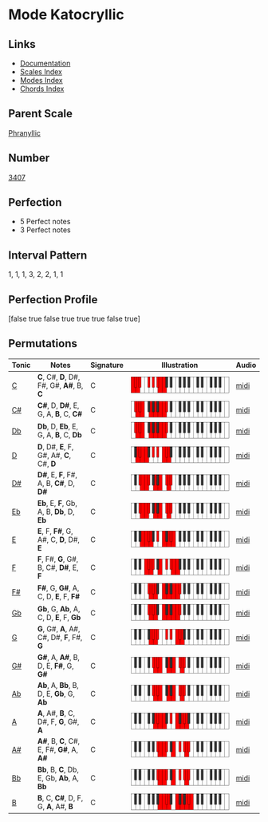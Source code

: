 # Mode Katocryllic

## Links

- [Documentation](index.md)
- [Scales Index](Scales.md)
- [Modes Index](Modes.md)
- [Chords Index](Chords.md)

## Parent Scale

[Phranyllic](ScalePhranyllic.md)

## Number

[3407](https://ianring.com/musictheory/scales/3407)

## Perfection

- 5 Perfect notes
- 3 Perfect notes

## Interval Pattern

1, 1, 1, 3, 2, 2, 1, 1

## Perfection Profile

[false true false true true true false true]

## Permutations

| Tonic | Notes | Signature | Illustration | Audio |
|-------|-------|-----------|--------------|-------|
| [C](ModeCNaturalKatocryllic.md) | **C**, C#, **D**, D#, F#, G#, **A#**, B, **C** | C | ![CNaturalKatocryllic](ModeCNaturalKatocryllic.png) | [midi](https://github.com/edipermadi/music/blob/main/docs/ModeCNaturalKatocryllic.mid?raw=true) |
| [C#](ModeCSharpKatocryllic.md) | **C#**, D, **D#**, E, G, A, **B**, C, **C#** | C | ![CSharpKatocryllic](ModeCSharpKatocryllic.png) | [midi](https://github.com/edipermadi/music/blob/main/docs/ModeCSharpKatocryllic.mid?raw=true) |
| [Db](ModeDFlatKatocryllic.md) | **Db**, D, **Eb**, E, G, A, **B**, C, **Db** | C | ![DFlatKatocryllic](ModeDFlatKatocryllic.png) | [midi](https://github.com/edipermadi/music/blob/main/docs/ModeDFlatKatocryllic.mid?raw=true) |
| [D](ModeDNaturalKatocryllic.md) | **D**, D#, **E**, F, G#, A#, **C**, C#, **D** | C | ![DNaturalKatocryllic](ModeDNaturalKatocryllic.png) | [midi](https://github.com/edipermadi/music/blob/main/docs/ModeDNaturalKatocryllic.mid?raw=true) |
| [D#](ModeDSharpKatocryllic.md) | **D#**, E, **F**, F#, A, B, **C#**, D, **D#** | C | ![DSharpKatocryllic](ModeDSharpKatocryllic.png) | [midi](https://github.com/edipermadi/music/blob/main/docs/ModeDSharpKatocryllic.mid?raw=true) |
| [Eb](ModeEFlatKatocryllic.md) | **Eb**, E, **F**, Gb, A, B, **Db**, D, **Eb** | C | ![EFlatKatocryllic](ModeEFlatKatocryllic.png) | [midi](https://github.com/edipermadi/music/blob/main/docs/ModeEFlatKatocryllic.mid?raw=true) |
| [E](ModeENaturalKatocryllic.md) | **E**, F, **F#**, G, A#, C, **D**, D#, **E** | C | ![ENaturalKatocryllic](ModeENaturalKatocryllic.png) | [midi](https://github.com/edipermadi/music/blob/main/docs/ModeENaturalKatocryllic.mid?raw=true) |
| [F](ModeFNaturalKatocryllic.md) | **F**, F#, **G**, G#, B, C#, **D#**, E, **F** | C | ![FNaturalKatocryllic](ModeFNaturalKatocryllic.png) | [midi](https://github.com/edipermadi/music/blob/main/docs/ModeFNaturalKatocryllic.mid?raw=true) |
| [F#](ModeFSharpKatocryllic.md) | **F#**, G, **G#**, A, C, D, **E**, F, **F#** | C | ![FSharpKatocryllic](ModeFSharpKatocryllic.png) | [midi](https://github.com/edipermadi/music/blob/main/docs/ModeFSharpKatocryllic.mid?raw=true) |
| [Gb](ModeGFlatKatocryllic.md) | **Gb**, G, **Ab**, A, C, D, **E**, F, **Gb** | C | ![GFlatKatocryllic](ModeGFlatKatocryllic.png) | [midi](https://github.com/edipermadi/music/blob/main/docs/ModeGFlatKatocryllic.mid?raw=true) |
| [G](ModeGNaturalKatocryllic.md) | **G**, G#, **A**, A#, C#, D#, **F**, F#, **G** | C | ![GNaturalKatocryllic](ModeGNaturalKatocryllic.png) | [midi](https://github.com/edipermadi/music/blob/main/docs/ModeGNaturalKatocryllic.mid?raw=true) |
| [G#](ModeGSharpKatocryllic.md) | **G#**, A, **A#**, B, D, E, **F#**, G, **G#** | C | ![GSharpKatocryllic](ModeGSharpKatocryllic.png) | [midi](https://github.com/edipermadi/music/blob/main/docs/ModeGSharpKatocryllic.mid?raw=true) |
| [Ab](ModeAFlatKatocryllic.md) | **Ab**, A, **Bb**, B, D, E, **Gb**, G, **Ab** | C | ![AFlatKatocryllic](ModeAFlatKatocryllic.png) | [midi](https://github.com/edipermadi/music/blob/main/docs/ModeAFlatKatocryllic.mid?raw=true) |
| [A](ModeANaturalKatocryllic.md) | **A**, A#, **B**, C, D#, F, **G**, G#, **A** | C | ![ANaturalKatocryllic](ModeANaturalKatocryllic.png) | [midi](https://github.com/edipermadi/music/blob/main/docs/ModeANaturalKatocryllic.mid?raw=true) |
| [A#](ModeASharpKatocryllic.md) | **A#**, B, **C**, C#, E, F#, **G#**, A, **A#** | C | ![ASharpKatocryllic](ModeASharpKatocryllic.png) | [midi](https://github.com/edipermadi/music/blob/main/docs/ModeASharpKatocryllic.mid?raw=true) |
| [Bb](ModeBFlatKatocryllic.md) | **Bb**, B, **C**, Db, E, Gb, **Ab**, A, **Bb** | C | ![BFlatKatocryllic](ModeBFlatKatocryllic.png) | [midi](https://github.com/edipermadi/music/blob/main/docs/ModeBFlatKatocryllic.mid?raw=true) |
| [B](ModeBNaturalKatocryllic.md) | **B**, C, **C#**, D, F, G, **A**, A#, **B** | C | ![BNaturalKatocryllic](ModeBNaturalKatocryllic.png) | [midi](https://github.com/edipermadi/music/blob/main/docs/ModeBNaturalKatocryllic.mid?raw=true) |
